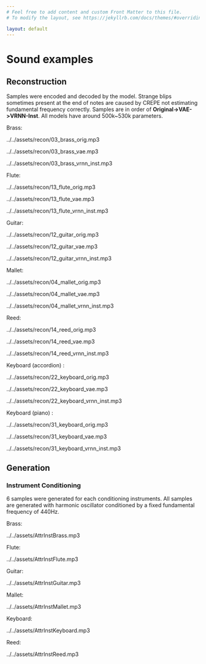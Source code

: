 ```yaml
---
# Feel free to add content and custom Front Matter to this file.
# To modify the layout, see https://jekyllrb.com/docs/themes/#overriding-theme-defaults

layout: default
---
```

# Sound examples

## Reconstruction

Samples were encoded and decoded by the model. 
Strange blips sometimes present at the end of notes are caused by CREPE not estimating fundamental frequency correctly. Samples are in order of **Original->VAE->VRNN-Inst**. All models have around 500k~530k parameters.

Brass: 

../../assets/recon/03_brass_orig.mp3

../../assets/recon/03_brass_vae.mp3

../../assets/recon/03_brass_vrnn_inst.mp3

Flute:

../../assets/recon/13_flute_orig.mp3

../../assets/recon/13_flute_vae.mp3

../../assets/recon/13_flute_vrnn_inst.mp3

Guitar:

../../assets/recon/12_guitar_orig.mp3

../../assets/recon/12_guitar_vae.mp3

../../assets/recon/12_guitar_vrnn_inst.mp3

Mallet:

../../assets/recon/04_mallet_orig.mp3

../../assets/recon/04_mallet_vae.mp3

../../assets/recon/04_mallet_vrnn_inst.mp3

Reed:

../../assets/recon/14_reed_orig.mp3

../../assets/recon/14_reed_vae.mp3

../../assets/recon/14_reed_vrnn_inst.mp3

Keyboard (accordion) :

../../assets/recon/22_keyboard_orig.mp3

../../assets/recon/22_keyboard_vae.mp3

../../assets/recon/22_keyboard_vrnn_inst.mp3

Keyboard (piano) :

../../assets/recon/31_keyboard_orig.mp3

../../assets/recon/31_keyboard_vae.mp3

../../assets/recon/31_keyboard_vrnn_inst.mp3


## Generation

### Instrument Conditioning

6 samples were generated for each conditioning instruments.
All samples are generated with harmonic oscillator conditioned by a fixed fundamental frequency of 440Hz.

Brass:

../../assets/AttrInstBrass.mp3

Flute:

../../assets/AttrInstFlute.mp3

Guitar:

../../assets/AttrInstGuitar.mp3

Mallet:

../../assets/AttrInstMallet.mp3

Keyboard:

../../assets/AttrInstKeyboard.mp3

Reed:

../../assets/AttrInstReed.mp3

